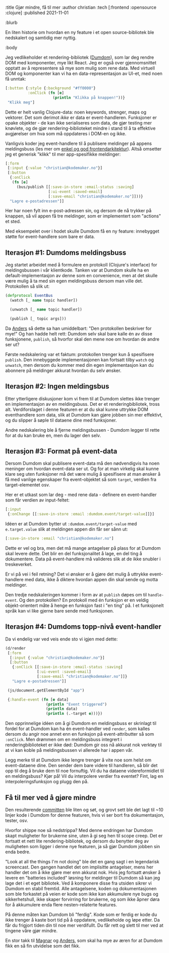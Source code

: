 :title Gjør mindre, få til mer
:author christian
:tech [:frontend :opensource :clojure]
:published 2021-11-01

:blurb

En liten historie om hvordan en ny feature i et open source-bibliotek ble
nedskalert og samtidig mer nyttig.

:body

Jeg vedlikeholder et rendering-bibliotek
([Dumdom](https://github.com/cjohansen/dumdom)), som lar deg rendre DOM med
komponenter, mye likt React. Jeg er også over gjennomsnittet opptatt av å
representere så mye som mulig som rene data. Med virtuell DOM og komponenter kan
vi ha en data-representasjon av UI-et, med noen få unntak:

```clj
[:button {:style {:background "#ff0000"}
          :onClick (fn [e]
                     (println "Klikka på knappen!"))}
 "Klikk meg"]
```

Dette er helt vanlig Clojure-data: noen keywords, strenger, maps og vektorer.
Det som derimot _ikke_ er data er event-handleren. Funksjoner er opake
objekter - de kan ikke serialiseres som data, de gjør testing mer knøvlete, og
de gjør rendering-biblioteket mindre i stand til å ta effektive avgjørelser om
hva som må oppdateres i DOM-en og ikke.

Vanligvis koder jeg event-handlere til å publisere meldinger på appens
meldingsbuss (les mer om [enkel og god
frontendarkitektur](https://www.kodemaker.no/blogg/2020-01-enkel-arkitektur/)).
Altså omsetter jeg et generisk "klikk" til mer app-spesifikke meldinger:

```clj
[:form
 [:input {:value "christian@kodemaker.no"}]
 [:button
  {:onClick
   (fn [e]
     (bus/publish [[:save-in-store :email-status :saving]
                   [:ui-event :saved-email]
                   [:save-email "christian@kodemaker.no"]]))}
  "Lagre e-postadressen"]]
```

Her har noen fylt inn e-post-adressen sin, og dersom de nå trykker på knappen,
så vil appen få tre meldinger, som er implementert som "actions" et sted.

Med eksempelet over i hodet skulle Dumdom få en ny feature: innebygget støtte
for event-handlere som bare er data.

## Iterasjon #1: Dumdoms meldingsbuss

Jeg startet arbeidet med å formulere en protokoll (Clojure's interface) for
meldingsbussen i vår klientkode. Tanken var at Dumdom skulle ha en
default-implementasjon av denne som en convenience, men at det skulle være mulig
å ta med sin egen meldingsbuss dersom man ville det. Protokollen så slik ut:

```clj
(defprotocol EventBus
  (watch [_ name topic handler])

  (unwatch [_ name topic handler])

  (publish [_ topic args]))
```

Da [Anders](/anders/) så dette sa han umiddelbart: "Den protokollen beskriver
for mye!" Og han hadde helt rett: Dumdom selv skal bare kalle én av disse
funksjonene, `publish`, så hvorfor skal den mene noe om hvordan de andre ser ut?

Første nedskalering var et faktum: protokollen trenger kun å spesifisere
`publish`. Den innebyggede implementasjonen kan fortsatt tilby `watch` og
`unwatch`, men dersom du kommer med din egen implementasjon kan du abonnere på
meldinger akkurat hvordan du selv ønsker.

## Iterasjon #2: Ingen meldingsbus

Etter ytterligere diskusjoner kom vi frem til at Dumdom slettes ikke trenger en
implementasjon av en meldingsbuss. Det er et renderingbibliotek, tross alt.
Verdiforslaget i denne featuren er at du skal kunne uttrykke DOM eventhandlere
som data, slik at Dumdom kan gjøre jobben sin mer effektivt, og du slipper å
søple til dataene dine med funksjoner.

Andre nedskalering ble å fjerne meldingsbussen - Dumdom legger til rette for at
du kan bruke en, men du lager den selv.

## Iterasjon #3: Format på event-data

Dersom Dumdom skal publisere event-data må den nødvendigvis ha noen meninger om
hvordan event-data ser ut. Og for at man virkelig skal kunne klare seg uten
funksjoner må det være mulig å spesifisere at man ønsker å få med vanlige
egenskaper fra event-objektet så som `target`, verdien fra target-elementet osv.

Her er et utkast som lar deg - med rene data - definere en event-handler som får
verdien av input-feltet:

```clj
[:input
 {:onChange [[:save-in-store :email :dumdom.event/target-value]]}]
```

Idéen er at Dumdom bytter ut `:dumdom.event/target-value` med `e.target.value`
slik at meldingen appen din får ser sånn ut:

```clj
[:save-in-store :email "christian@kodemaker.no"]
```

Dette er vel og bra, men det må mange antagelser på plass for at Dumdom skal
levere dette. Det blir en del funksjonalitet å lage, en del ting å dokumentere.
Data på event-handlere må valideres slik at de ikke snubler i treskeverket.

Er vi på vei i feil retning? Det vi ønsker er å gjøre det mulig å uttrykke
event-handlere med data, ikke å diktere hvordan appen din skal sende og motta
meldinger.

Den tredje nedskaleringen kommer i form av at `publish` døpes om til
`handle-event`. Og den protokollen? En protokoll med én funksjon er en veldig
objekt-orientert måte å henge en funksjon fast i "en ting" på. I et funksjonelt
språk kan vi like gjerne bare sende med funksjonen.

## Iterasjon #4: Dumdoms topp-nivå event-handler

Da vi endelig var ved veis ende sto vi igjen med dette:

```clj
(d/render
 [:form
  [:input {:value "christian@kodemaker.no"}]
  [:button
   {:onClick [[:save-in-store :email-status :saving]
              [:ui-event :saved-email]
              [:save-email "christian@kodemaker.no"]]}
   "Lagre e-postadressen"]]

 (js/document.getElementById "app")

 {:handle-event (fn [e data]
                  (println "Event triggered")
                  (println data)
                  (println (.-target e)))})
```

Den opprinnelige idéen om å gi Dumdom en meldingsbuss er skrinlagt til fordel
for at Dumdom kan ha én event-handler ved `render`, som kalles dersom du angir
noe annet enn en funksjon på event-attributter så som `:onClick`. Men drømmen om
en meldingsbuss integrert i renderingbiblioteket er ikke død: Dumdom gir oss nå
akkurat nok verktøy til at vi kan koble på meldingsbussen vi allerede har i
appen vår.

Legg merke til at Dumdom ikke lengre trenger å vite noe som helst om
event-dataene dine. Den sender dem bare videre til handleren, så blir det opp
til deg å bruke dem til noe fornuftig. Vil du ha dataene videreformidlet til en
meldingsbuss? Kjør på! Vil du interpolere verdier fra eventet? Fint, lag en
interpoleringsfunksjon og plugg den på.

## Få til mer ved å gjøre mindre

Den resulterende
[committen](https://github.com/cjohansen/dumdom/commit/fe642dc7a1de71bb63f011823692f60698517b6d)
ble liten og søt, og grovt sett ble det lagt til ~10 linjer kode i Dumdom for
denne featuren, hvis vi ser bort fra dokumentasjon, tester, osv.

Hvorfor shippe noe så nedstrippa? Med denne endringen har Dumdom skapt
muligheter for brukerne sine, uten å gi seg hen til scope creep. Det er fortsatt
et nett lite rendering-bibliotek, og dersom du benytter deg av muligheten som
ligger i denne nye featuren, ja så gjør Dumdom jobben sin enda bedre.

"Look at all the things I'm not doing" ble det en gang sagt i en legendarisk
screencast. Den gangen handlet det om implisitte antagelser, mens her handler
det om å ikke gjøre mer enn akkurat nok. Hvis jeg fortsatt ønsker å levere en
"batteries included" løsning for meldinger til Dumdom så kan jeg lage det i et
eget bibliotek. Ved å komponere disse fra utsiden sikrer vi Dumdom en stabil
fremtid. Alle antagelsene, koden og dokumentasjonen som ble forkastet på veien
er kode som ikke kan akkumulere nye bugs og sikkerhetshull, ikke skaper
forvirring for brukerne, og som ikke åpner døra for å akkumulere enda flere
nesten-relaterte features.

På denne måten kan Dumdom bli "ferdig". Kode som er ferdig er kode du ikke
trenger å kaste bort tid på å oppdatere, vedlikeholde og løpe etter. Da får du
frigjort tiden din til noe mer verdifullt. Du får rett og slett til mer ved at
tingene våre gjør mindre.

En stor takk til [Magnar](/magnar/) og [Anders](/anders/), som skal ha mye av
æren for at Dumdom fikk en så fin utvidelse som det fikk.
